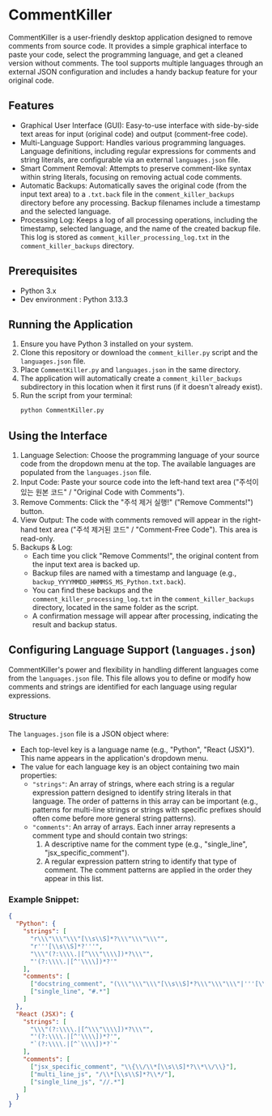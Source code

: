 # CommentKiller

CommentKiller is a user-friendly desktop application designed to remove comments from source code. It provides a simple graphical interface to paste your code, select the programming language, and get a cleaned version without comments. The tool supports multiple languages through an external JSON configuration and includes a handy backup feature for your original code.

## Features

* Graphical User Interface (GUI): Easy-to-use interface with side-by-side text areas for input (original code) and output (comment-free code).
* Multi-Language Support: Handles various programming languages. Language definitions, including regular expressions for comments and string literals, are configurable via an external `languages.json` file.
* Smart Comment Removal: Attempts to preserve comment-like syntax within string literals, focusing on removing actual code comments.
* Automatic Backups: Automatically saves the original code (from the input text area) to a `.txt.back` file in the `comment_killer_backups` directory before any processing. Backup filenames include a timestamp and the selected language.
* Processing Log: Keeps a log of all processing operations, including the timestamp, selected language, and the name of the created backup file. This log is stored as `comment_killer_processing_log.txt` in the `comment_killer_backups` directory.

## Prerequisites
* Python 3.x
* Dev environment : Python 3.13.3

## Running the Application

1.  Ensure you have Python 3 installed on your system.
2.  Clone this repository or download the `comment_killer.py` script and the `languages.json` file.
3.  Place `CommentKiller.py` and `languages.json` in the same directory.
4.  The application will automatically create a `comment_killer_backups` subdirectory in this location when it first runs (if it doesn't already exist).
5.  Run the script from your terminal:
    ```bash
    python CommentKiller.py
    ```

## Using the Interface

1.  Language Selection: Choose the programming language of your source code from the dropdown menu at the top. The available languages are populated from the `languages.json` file.
2.  Input Code: Paste your source code into the left-hand text area ("주석이 있는 원본 코드" / "Original Code with Comments").
3.  Remove Comments: Click the "주석 제거 실행!" ("Remove Comments!") button.
4.  View Output: The code with comments removed will appear in the right-hand text area ("주석 제거된 코드" / "Comment-Free Code"). This area is read-only.
5.  Backups & Log:
    * Each time you click "Remove Comments!", the original content from the input text area is backed up.
    * Backup files are named with a timestamp and language (e.g., `backup_YYYYMMDD_HHMMSS_MS_Python.txt.back`).
    * You can find these backups and the `comment_killer_processing_log.txt` in the `comment_killer_backups` directory, located in the same folder as the script.
    * A confirmation message will appear after processing, indicating the result and backup status.

## Configuring Language Support (`languages.json`)

CommentKiller's power and flexibility in handling different languages come from the `languages.json` file. This file allows you to define or modify how comments and strings are identified for each language using regular expressions.

### Structure

The `languages.json` file is a JSON object where:
* Each top-level key is a language name (e.g., "Python", "React (JSX)"). This name appears in the application's dropdown menu.
* The value for each language key is an object containing two main properties:
    * `"strings"`: An array of strings, where each string is a regular expression pattern designed to identify string literals in that language. The order of patterns in this array can be important (e.g., patterns for multi-line strings or strings with specific prefixes should often come before more general string patterns).
    * `"comments"`: An array of arrays. Each inner array represents a comment type and should contain two strings:
        1.  A descriptive name for the comment type (e.g., "single_line", "jsx_specific_comment").
        2.  A regular expression pattern string to identify that type of comment.
        The comment patterns are applied in the order they appear in this list.

### Example Snippet:

```json
{
  "Python": {
    "strings": [
      "r\\\"\\\"\\\"[\\s\\S]*?\\\"\\\"\\\"",
      "r'''[\\s\\S]*?'''",
      "\\\"(?:\\\\.|[^\\\"\\\\])*?\\\"",
      "'(?:\\\\.|[^'\\\\])*?'"
    ],
    "comments": [
      ["docstring_comment", "(\\\"\\\"\\\"[\\s\\S]*?\\\"\\\"\\\"|'''[\\s\\S]*?''')"],
      ["single_line", "#.*"]
    ]
  },
  "React (JSX)": {
    "strings": [
      "\\\"(?:\\\\.|[^\\\"\\\\])*?\\\"",
      "'(?:\\\\.|[^'\\\\])*?'",
      "`(?:\\\\.|[^`\\\\])*?`"
    ],
    "comments": [
      ["jsx_specific_comment", "\\{\\/\\*[\\s\\S]*?\\*\\/\\}"],
      ["multi_line_js", "/\\*[\\s\\S]*?\\*/"],
      ["single_line_js", "//.*"]
    ]
  }
}
